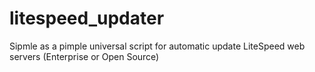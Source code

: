# litespeed_updater
Sipmle as a pimple universal script for automatic update LiteSpeed web servers (Enterprise or Open Source)
